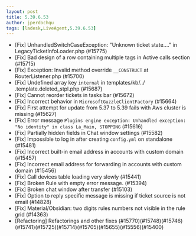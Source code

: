 ```yaml
---
layout: post
title: 5.39.6.53
author: jperdochqu
tags: [ladesk,LiveAgent,5.39.6.53]
---
```


- [Fix] UnhandledSwitchCaseException: "Unknown ticket state...." in LegacyTicketInfoLoader.php (#15775)
- [Fix] Bad design of a row containing multiple tags in Active calls section (#15715)
- [Fix] Exception: Invalid method override `__CONSTRUCT` at RouterListener.php (#15700)
- [Fix] Undefined array key `internal` in templates/kb/../ .template.deleted_stpl.php (#15687)
- [Fix] Cannot reorder tickets in tasks bar (#15672)
- [Fix] Incorrect behavior in `MicrosoftGuzzleClientFactory` (#15664)
- [Fix] First attempt for update from 5.37 to 5.39 fails with Aws cluster is missing (#15627)
- [Fix] Error message `Plugins engine exception: Unhandled exception: "No identity" in class La_Main, STOPPING` (#15616)
- [Fix] Partially hidden fields in Chat window settings (#15582)
- [Fix] Impossible to log in after creating `config.yml` on standalone (#15481)
- [Fix] Incorrect built-in email address in accounts with custom domain (#15457)
- [Fix] Incorrect email address for forwarding in accounts with custom domain (#15456)
- [Fix] Call devices table loading very slowly (#15441)
- [Fix] Broken Rule with empty error message. (#15394)
- [Fix] Broken chat window after transfer (#15103)
- [Fix] Option to reply specific message is missing if ticket source is not email (#14828)
- [Fix] Material/Obsidian: two digits rules numbers not visible in the rule grid (#14363)
- [Refactoring] Refactorings and other fixes (#15770)(#15748)(#15746)(#15741)(#15725)(#15714)(#15705)(#15655)(#15556)(#15400)
